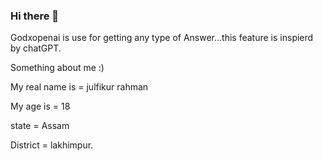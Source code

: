 ### Hi there 👋

Godxopenai is use for getting any type of Answer...this feature is inspierd by chatGPT.

Something about me :)
  
  My real name is = julfikur rahman
  
  My age is = 18

  state = Assam

  District = lakhimpur.
  
 
